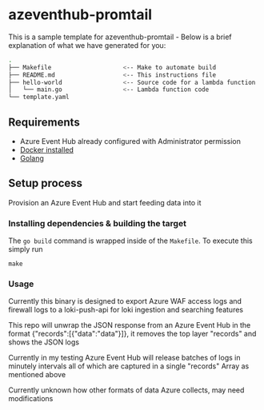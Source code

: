 # azeventhub-promtail

This is a sample template for azeventhub-promtail - Below is a brief explanation of what we have generated for you:

```bash
.
├── Makefile                    <-- Make to automate build
├── README.md                   <-- This instructions file
├── hello-world                 <-- Source code for a lambda function
│   └── main.go                 <-- Lambda function code
└── template.yaml
```

## Requirements

* Azure Event Hub already configured with Administrator permission
* [Docker installed](https://www.docker.com/community-edition)
* [Golang](https://golang.org)

## Setup process

Provision an Azure Event Hub and start feeding data into it
### Installing dependencies & building the target 

The `go build` command is wrapped inside of the `Makefile`. To execute this simply run
 
```shell
make
```

### Usage

Currently this binary is designed to export Azure WAF access logs and firewall logs to a loki-push-api for loki ingestion and searching features

This repo will unwrap the JSON response from an Azure Event Hub in the format {"records":[{"data":"data"}]}, it removes the top layer "records" and shows the JSON logs

Currently in my testing Azure Event Hub will release batches of logs in minutely intervals all of which are captured in a single "records" Array as mentioned above

Currently unknown how other formats of data Azure collects, may need modifications